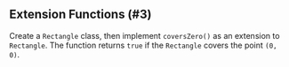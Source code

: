 ## Extension Functions (#3)

Create a `Rectangle` class, then implement `coversZero()` as an extension to
`Rectangle`. The function returns `true` if the `Rectangle` covers the point
`(0, 0)`.
